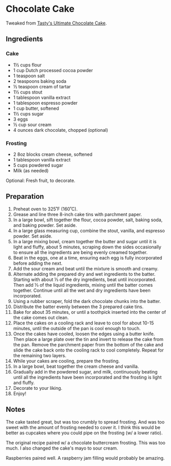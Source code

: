 Chocolate Cake
==============
Tweaked from [Tasty's Ultimate Chocolate Cake](https://www.youtube.com/watch?v=xwKGZS3EE7Q).

Ingredients
-----------

### Cake
- 1½ cups flour
- 1 cup Dutch processed cocoa powder
- 1 teaspoon salt
- 2 teaspoons baking soda
- ½ teaspoon cream of tartar
- 1½ cups stout
- 1 tablespoon vanilla extract
- 1 tablespoon espresso powder
- 1 cup butter, softened
- 1½ cups sugar
- 3 eggs
- ½ cup sour cream
- 4 ounces dark chocolate, chopped (optional)

### Frosting
- 2 8oz blocks cream cheese, softened
- 1 tablespoon vanilla extract
- 5 cups powdered sugar
- Milk (as needed)

Optional: Fresh fruit, to decorate.

Preparation
-----------
1. Preheat oven to 325˚F (160˚C).
2. Grease and line three 8-inch cake tins with parchment paper. 
3. In a large bowl, sift together the flour, cocoa powder, salt, baking soda, and baking powder. Set aside. 
4. In a large glass measuring cup, combine the stout, vanilla, and espresso powder. Set aside. 
5. In a large mixing bowl, cream together the butter and sugar until it is light and fluffy, about 5 minutes, scraping down the sides occasionally to ensure all the ingredients are being evenly creamed together.
6. Beat in the eggs, one at a time, ensuring each egg is fully incorporated before adding the next. 
7. Add the sour cream and beat until the mixture is smooth and creamy. 
8. Alternate adding the prepared dry and wet ingredients to the batter. Starting with about ⅓ of the dry ingredients, beat until incorporated. Then add ⅓ of the liquid ingredients, mixing until the batter comes together. Continue until all the wet and dry ingredients have been incorporated. 
9. Using a rubber scraper, fold the dark chocolate chunks into the batter. 
10. Distribute the batter evenly between the 3 prepared cake tins. 
11. Bake for about 35 minutes, or until a toothpick inserted into the center of the cake comes out clean. 
12. Place the cakes on a cooling rack and leave to cool for about 10-15 minutes, until the outside of the pan is cool enough to touch. 
13. Once the cakes have cooled, loosen the edges using a butter knife. Then place a large plate over the tin and invert to release the cake from the pan. Remove the parchment paper from the bottom of the cake and slide the cake back onto the cooling rack to cool completely. Repeat for the remaining two layers. 
14. While your cakes are cooling, prepare the frosting. 
15. In a large bowl, beat together the cream cheese and vanilla. 
16. Gradually add in the powdered sugar, and milk, continuously beating until all the ingredients have been incorporated and the frosting is light and fluffy.
17. Decorate to your liking.
18. Enjoy!

Notes
-----
The cake tasted great, but was too crumbly to spread frosting.  And was too sweet with the amount of frosting needed to cover it.  I think this would be better as cupcakes where you could pipe on the frosting (w/ a lower ratio).

The original recipe paired w/ a chocolate buttercream frosting.  This was too much.  I also changed the cake's mayo to sour cream.

Raspberries paired well.  A raspberry jam filling would probably be amazing.

